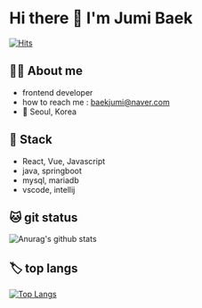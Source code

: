 # Hi there 👋 I'm Jumi Baek
[![Hits](https://hits.seeyoufarm.com/api/count/incr/badge.svg?url=https%3A%2F%2Fgithub.com%2Fjumib%2Fhit-counter&count_bg=%23043B7A&title_bg=%234D7DDF&icon=github.svg&icon_color=%23E7E7E7&title=hits&edge_flat=false)](https://hits.seeyoufarm.com)




## 👩‍💻 About me

  -  frontend developer
  - how to reach me : baekjumi@naver.com
  - 📍 Seoul, Korea



 
## 💫 Stack

  -  React, Vue, Javascript
  - java, springboot
  - mysql, mariadb
  - vscode, intellij
  
  
  
## 🐱 git status

![Anurag's github stats](https://github-readme-stats.vercel.app/api?username=jumib&show_icons=true&theme=tokyonight)  

## 🏷 top langs
[![Top Langs](https://github-readme-stats.vercel.app/api/top-langs/?username=jumib&layout=compact)](https://github.com/anuraghazra/github-readme-stats)


<!--
**jumib/jumib** is a ✨ _special_ ✨ repository because its `README.md` (this file) appears on your GitHub profile.

Here are some ideas to get you started:

- 🔭 I’m currently working on ...
- 🌱 I’m currently learning ...
- 👯 I’m looking to collaborate on ...
- 🤔 I’m looking for help with ...
- 💬 Ask me about ...
- 📫 How to reach me: ...
- 😄 Pronouns: ...
- ⚡ Fun fact: ...
-->

